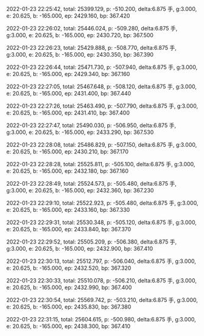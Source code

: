 2022-01-23 22:25:42, total: 25399.129, p: -510.200, delta:6.875 手, g:3.000, e: 20.625, b: -165.000, ep: 2429.160, bp: 367.420

2022-01-23 22:26:02, total: 25446.024, p: -509.280, delta:6.875 手, g:3.000, e: 20.625, b: -165.000, ep: 2430.720, bp: 367.500

2022-01-23 22:26:23, total: 25429.888, p: -508.770, delta:6.875 手, g:3.000, e: 20.625, b: -165.000, ep: 2430.350, bp: 367.390

2022-01-23 22:26:44, total: 25471.730, p: -507.940, delta:6.875 手, g:3.000, e: 20.625, b: -165.000, ep: 2429.340, bp: 367.160

2022-01-23 22:27:05, total: 25467.648, p: -508.120, delta:6.875 手, g:3.000, e: 20.625, b: -165.000, ep: 2431.400, bp: 367.440

2022-01-23 22:27:26, total: 25463.490, p: -507.790, delta:6.875 手, g:3.000, e: 20.625, b: -165.000, ep: 2431.410, bp: 367.400

2022-01-23 22:27:47, total: 25490.030, p: -506.950, delta:6.875 手, g:3.000, e: 20.625, b: -165.000, ep: 2433.290, bp: 367.530

2022-01-23 22:28:08, total: 25486.829, p: -507.150, delta:6.875 手, g:3.000, e: 20.625, b: -165.000, ep: 2430.210, bp: 367.170

2022-01-23 22:28:28, total: 25525.811, p: -505.100, delta:6.875 手, g:3.000, e: 20.625, b: -165.000, ep: 2432.180, bp: 367.160

2022-01-23 22:28:49, total: 25524.573, p: -505.480, delta:6.875 手, g:3.000, e: 20.625, b: -165.000, ep: 2432.360, bp: 367.230

2022-01-23 22:29:10, total: 25522.923, p: -505.480, delta:6.875 手, g:3.000, e: 20.625, b: -165.000, ep: 2433.160, bp: 367.330

2022-01-23 22:29:31, total: 25530.348, p: -505.120, delta:6.875 手, g:3.000, e: 20.625, b: -165.000, ep: 2433.840, bp: 367.370

2022-01-23 22:29:52, total: 25505.209, p: -506.380, delta:6.875 手, g:3.000, e: 20.625, b: -165.000, ep: 2432.900, bp: 367.410

2022-01-23 22:30:13, total: 25512.797, p: -506.040, delta:6.875 手, g:3.000, e: 20.625, b: -165.000, ep: 2432.520, bp: 367.320

2022-01-23 22:30:33, total: 25510.078, p: -506.210, delta:6.875 手, g:3.000, e: 20.625, b: -165.000, ep: 2432.990, bp: 367.400

2022-01-23 22:30:54, total: 25569.742, p: -503.210, delta:6.875 手, g:3.000, e: 20.625, b: -165.000, ep: 2435.830, bp: 367.380

2022-01-23 22:31:15, total: 25604.615, p: -500.980, delta:6.875 手, g:3.000, e: 20.625, b: -165.000, ep: 2438.300, bp: 367.410